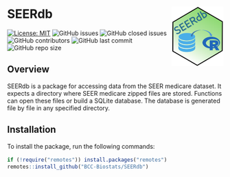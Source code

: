 
# SEERdb <a href="https://github.com/BCC-Biostats/SEERdb"><img src="man/figures/SEERdbhex.png" align="right" height="138" /></a>

[![License:
MIT](https://img.shields.io/badge/License-MIT-yellow.svg)](https://opensource.org/licenses/MIT)
![GitHub
issues](https://img.shields.io/github/issues/BCC-Biostats/SEERdb)
![GitHub closed
issues](https://img.shields.io/github/issues-closed/BCC-Biostats/SEERdb)
![GitHub
contributors](https://img.shields.io/github/contributors/BCC-Biostats/SEERdb)
![GitHub last
commit](https://img.shields.io/github/last-commit/BCC-Biostats/SEERdb)
![GitHub repo
size](https://img.shields.io/github/repo-size/BCC-Biostats/SEERdb)

## Overview

SEERdb is a package for accessing data from the SEER medicare dataset.
It expects a directory where SEER medicare zipped files are stored.
Functions can open these files or build a SQLite database.
The database is generated file by file in any specified directory.

## Installation

To install the package, run the following commands:

``` r
if (!require("remotes")) install.packages("remotes")
remotes::install_github("BCC-Biostats/SEERdb")   
```
